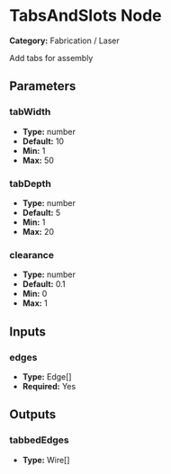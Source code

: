 
# TabsAndSlots Node

**Category:** Fabrication / Laser

Add tabs for assembly

## Parameters


### tabWidth
- **Type:** number
- **Default:** 10
- **Min:** 1
- **Max:** 50



### tabDepth
- **Type:** number
- **Default:** 5
- **Min:** 1
- **Max:** 20



### clearance
- **Type:** number
- **Default:** 0.1
- **Min:** 0
- **Max:** 1



## Inputs


### edges
- **Type:** Edge[]
- **Required:** Yes



## Outputs


### tabbedEdges
- **Type:** Wire[]




